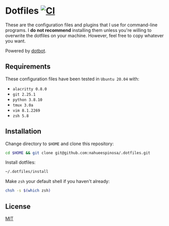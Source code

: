 # Dotfiles [![CI](https://github.com/nahueespinosa/.dotfiles/actions/workflows/build.yml/badge.svg)](https://github.com/nahueespinosa/.dotfiles/actions/workflows/build.yml)

These are the configuration files and plugins that I use for command-line programs.
I **do not recommend** installing them unless you're willing to overwrite the dotfiles on your machine. However, feel free to copy whatever you want.

Powered by [dotbot](https://github.com/anishathalye/dotbot/).

## Requirements

These configuration files have been tested in `Ubuntu 20.04` with:

- `alacritty 0.8.0`
- `git 2.25.1`
- `python 3.8.10`
- `tmux 3.0a`
- `vim 8.1.2269`
- `zsh 5.8`

## Installation

Change directory to `$HOME` and clone this repository:

```bash
cd $HOME && git clone git@github.com:nahueespinosa/.dotfiles.git
```

Install dotfiles:

```bash
~/.dotfiles/install
```

Make `zsh` your default shell if you haven't already:

```bash
chsh -s $(which zsh)
```

## License

[MIT](LICENSE)
